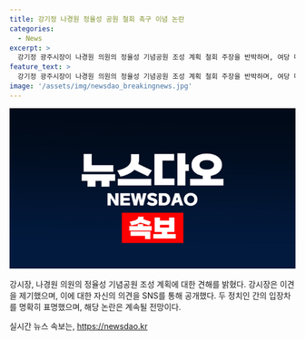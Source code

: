 ```yaml
---
title: 강기정 나경원 정율성 공원 철회 촉구 이념 논란
categories:
  - News
excerpt: >
  강기정 광주시장이 나경원 의원의 정율성 기념공원 조성 계획 철회 주장을 반박하며, 여당 대표 후보의 이념 갈라치기에 대해 안타깝다고 언급했다. 강 시장은 나 의원이 광주를 방문했을 때 5·18, AI, 군 공항 문제에 대해 이야기하는 것이 더 적절하다고 지적했고, 정율성 문제는 지혜롭게 처리될 수 있다고 언급했다. 반면 나 의원은 정율성 역사공원 조성을 국가 정체성을 위협하는 행위로 보고 철회를 촉구했다.
feature_text: >
  강기정 광주시장이 나경원 의원의 정율성 기념공원 조성 계획 철회 주장을 반박하며, 여당 대표 후보의 이념 갈라치기에 대해 안타깝다고 언급했다. 강 시장은 나 의원이 광주를 방문했을 때 5·18, AI, 군 공항 문제에 대해 이야기하는 것이 더 적절하다고 지적했고, 정율성 문제는 지혜롭게 처리될 수 있다고 언급했다. 반면 나 의원은 정율성 역사공원 조성을 국가 정체성을 위협하는 행위로 보고 철회를 촉구했다.
image: '/assets/img/newsdao_breakingnews.jpg'
---
```


<p><img src="/assets/img/newsdao_breakingnews.jpg" alt="flaretime 속보" /></p>

<p>강시장, 나경원 의원의 정율성 기념공원 조성 계획에 대한 견해를 밝혔다. 강시장은 이견을 제기했으며, 이에 대한 자신의 의견을 SNS를 통해 공개했다. 두 정치인 간의 입장차를 명확히 표명했으며, 해당 논란은 계속될 전망이다.</p>
실시간 뉴스 속보는, <a href="https://newsdao.kr" rel="dofollow">https://newsdao.kr</a>


